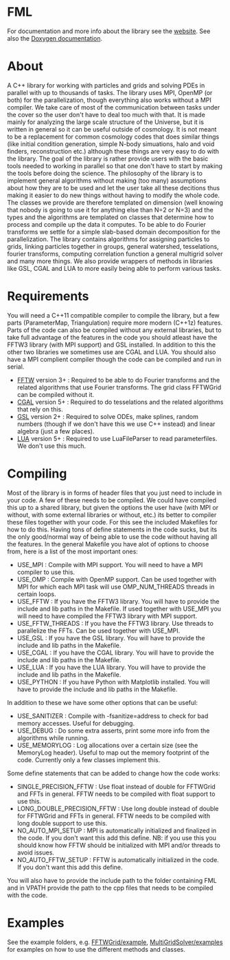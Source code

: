 # FML

For documentation and more info about the library see the [website](https://fml.wintherscoming.no/). See also the [Doxygen documentation](https://fml.wintherscoming.no/doxygen/).

# About
A C++ library for working with particles and grids and solving PDEs in parallel with up to thousands of tasks. The library uses MPI, OpenMP (or both) for the parallelization, though everything also works without a MPI compiler. We take care of most of the communication between tasks under the cover so the user don't have to deal too much with that. It is made mainly for analyzing the large scale structure of the Universe, but it is written in general so it can be useful outside of cosmology. It is not meant to be a replacement for common cosmology codes that does similar things (like initial condition generation, simple N-body simuations, halo and void finders, reconstruction etc.) although these things are very easy to do with the library. The goal of the library is rather provide users with the basic tools needed to working in parallel so that one don't have to start by making the tools before doing the science. The philosophy of the library is to implement general algorithms without making (too many) assumptions about how they are to be used and let the user take all these decitions thus making it easier to do new things without having to modify the whole code. The classes we provide are therefore templated on dimension (well knowing that nobody is going to use it for anything else than N=2 or N=3) and the types and the algorithms are templated on classes that determine how to process and compile up the data it computes. To be able to do Fourier transforms we settle for a simple slab-based domain decomposition for the parallelization. The library contains algorithms for assigning particles to grids, linking particles together in groups, general watershed, tesselations, fourier transforms, computing correlation function a general multigrid solver and many more things. We also provide wrappers of methods in libraries like GSL, CGAL and LUA to more easily being able to perform various tasks.

# Requirements
You will need a C++11 compatible compiler to compile the library, but a few parts (ParameterMap, Triangulation) require more modern (C++1z) features. Parts of the code can also be compiled without any external libraries, but to take full advantage of the features in the code you should atleast have the FFTW3 library (with MPI support) and GSL installed. In addition to this the other two libraries we sometimes use are CGAL and LUA. You should also have a MPI complient compiler though the code can be compiled and run in serial.

 - [FFTW](http://www.fftw.org/download.html) version 3+ : Required to be able to do Fourier transforms and the related algorithms that use Fourier transforms. The grid class FFTWGrid can be compiled without it.
 - [CGAL](https://www.cgal.org/download.html) version 5+ : Required to do tesselations and the related algorithms that rely on this.
 - [GSL](https://www.gnu.org/software/gsl/) version 2+ : Required to solve ODEs, make splines, random numbers (though if we don't have this we use C++ <random> instead) and linear algebra (just a few places).
 - [LUA](https://www.lua.org/download.html) version 5+ : Required to use LuaFileParser to read parameterfiles. We don't use this much.

# Compiling

Most of the library is in forms of header files that you just need to include in your code. A few of these needs to be compiled. We could have compiled this up to a shared library, but given the options the user have (with MPI or without, with some external libraries or without, etc.) its better to compiler these files together with your code. For this see the included Makefiles for how to do this. Having tons of define statements in the code sucks, but its the only good/normal way of being able to use the code without having all the features. In the general Makefile you have alot of options to choose from, here is a list of the most important ones:

 - USE\_MPI : Compile with MPI support. You will need to have a MPI compiler to use this.
 - USE\_OMP : Compile with OpenMP support. Can be used together with MPI for which each MPI task will use OMP\_NUM\_THREADS threads in certain loops.
 - USE\_FFTW : If you have the FFTW3 library. You will have to provide the include and lib paths in the Makefile. If used together with USE\_MPI you will need to have compiled the FFTW3 library with MPI support.
 - USE\_FFTW\_THREADS : If you have the FFTW3 library. Use threads to parallelize the FFTs. Can be used together with USE\_MPI.
 - USE\_GSL : If you have the GSL library. You will have to provide the include and lib paths in the Makefile.
 - USE\_CGAL : If you have the CGAL library. You will have to provide the include and lib paths in the Makefile.
 - USE\_LUA : If you have the LUA library. You will have to provide the include and lib paths in the Makefile.
 - USE\_PYTHON : If you have Python with Matplotlib installed. You will have to provide the include and lib paths in the Makefile.

In addition to these we have some other options that can be useful:

 - USE\_SANITIZER : Compile with -fsanitize=address to check for bad memory accesses. Useful for debugging.
 - USE\_DEBUG : Do some extra asserts, print some more info from the algorithms while running.
 - USE\_MEMORYLOG : Log allocations over a certain size (see the MemoryLog header). Useful to map out the memory footprint of the code. Currently only a few classes implement this.

Some define statements that can be added to change how the code works:

 - SINGLE\_PRECISION\_FFTW : Use float instead of double for FFTWGrid and FFTs in general. FFTW needs to be compiled with float support to use this.
 - LONG\_DOUBLE\_PRECISION\_FFTW : Use long double instead of double for FFTWGrid and FFTs in general. FFTW needs to be compiled with long double support to use this.
 - NO\_AUTO\_MPI\_SETUP : MPI is automatically initialized and finalized in the code. If you don't want this add this define. NB: if you use this you should know how FFTW should be initialized with MPI and/or threads to avoid issues.
 - NO\_AUTO\_FFTW\_SETUP : FFTW is automatically initialized in the code. If you don't want this add this define.

You will also have to provide the include path to the folder containing FML and in VPATH provide the path to the cpp files that needs to be compiled with the code.

# Examples

See the example folders, e.g. [FFTWGrid/example](FML/FFTWGrid/example), [MultiGridSolver/examples](FML/MultiGridSolver/examples) for examples on how to use the different methods and classes. 
